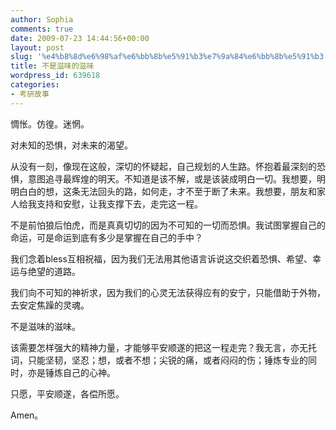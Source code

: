 ```yaml
---
author: Sophia
comments: true
date: 2009-07-23 14:44:56+00:00
layout: post
slug: '%e4%b8%8d%e6%98%af%e6%bb%8b%e5%91%b3%e7%9a%84%e6%bb%8b%e5%91%b3'
title: 不是滋味的滋味
wordpress_id: 639618
categories:
- 考研故事
---
```


惆怅。仿徨。迷惘。

 

对未知的恐惧，对未来的渴望。

 

从没有一刻，像现在这般，深切的怀疑起，自己规划的人生路。怀抱着最深刻的恐惧，意图追寻最辉煌的明天。不知道是该不解，或是该装成明白一切。我想要，明明白白的想，这条无法回头的路，如何走，才不至于断了未来。我想要，朋友和家人给我支持和安慰，让我支撑下去，走完这一程。

 

不是前怕狼后怕虎，而是真真切切的因为不可知的一切而恐惧。我试图掌握自己的命运，可是命运到底有多少是掌握在自己的手中？

 

我们念着bless互相祝福，因为我们无法用其他语言诉说这交织着恐惧、希望、幸运与绝望的道路。

 

我们向不可知的神祈求，因为我们的心灵无法获得应有的安宁，只能借助于外物，去安定焦躁的灵魂。

 

不是滋味的滋味。

 

该需要怎样强大的精神力量，才能够平安顺遂的把这一程走完？我无言，亦无托词，只能坚韧，坚忍；想，或者不想；尖锐的痛，或者闷闷的伤；锤炼专业的同时，亦是锤炼自己的心神。

 

只愿，平安顺遂，各偿所愿。

 

Amen。
